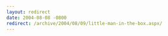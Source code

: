 ```yaml
---
layout: redirect
date: 2004-08-08 -0800
redirect: /archive/2004/08/09/little-man-in-the-box.aspx/
---
```

